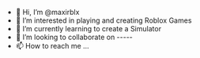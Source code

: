 - 👋 Hi, I’m @maxirblx
- 👀 I’m interested in playing and creating Roblox Games
- 🌱 I’m currently learning to create a Simulator
- 💞️ I’m looking to collaborate on -----
- 📫 How to reach me ...

<!---
maxirblx/maxirblx is a ✨ special ✨ repository because its `README.md` (this file) appears on your GitHub profile.
You can click the Preview link to take a look at your changes.
--->
